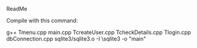 ReadMe

Compile with this command:

g++ Tmenu.cpp main.cpp TcreateUser.cpp TcheckDetails.cpp Tlogin.cpp dbConnection.cpp sqlite3/sqlite3.o -I \sqlite3  -o "main"

